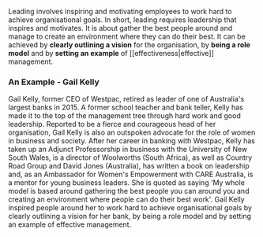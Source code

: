 Leading involves inspiring and motivating employees to work hard to achieve organisational goals.
In short, leading requires leadership that inspires and motivates. It is about gather the best people around and manage to create an environment where they can do their best.
It can be achieved by **clearly outlining a vision** for the organisation, by **being a role model** and by **setting an example** of [[effectiveness|effective]] management.

### An Example - Gail Kelly

Gail Kelly, former CEO of Westpac, retired as leader of one of Australia's largest banks in 2015. A former school teacher and bank teller, Kelly has made it to the top of the management tree through hard work and good leadership. Reported to be a fierce and courageous head of her organisation, Gail Kelly is also an outspoken advocate for the role of women in business and society. After her career in banking with Westpac, Kelly has taken up an Adjunct Professorship in business with the University of New South Wales, is a director of Woolworths (South Africa), as well as Country Road Group and David Jones (Australia), has written a book on leadership and, as an Ambassador for Women's Empowerment with CARE Australia, is a mentor for young business leaders. She is quoted as saying 'My whole model is based around gathering the best people you can around you and creating an environment where people can do their best work'.
Gail Kelly inspired people around her to work hard to achieve organisational goals by clearly outlining a vision for her bank, by being a role model and by setting an example of effective management.

